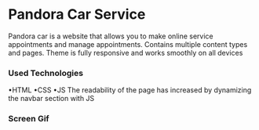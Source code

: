 
<h1>Pandora Car Service</h1>

Pandora car is a website that allows you to make online service appointments and manage appointments. Contains multiple content types and pages. Theme is fully responsive and works smoothly on all devices

<h3>Used Technologies</h3>

•HTML 
•CSS
•JS
The readability of the page has increased by dynamizing the navbar section with JS

<h3>Screen Gif</h3>
